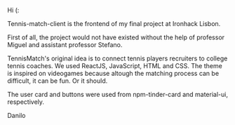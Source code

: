 Hi (:

Tennis-match-client is the frontend of my final project at Ironhack Lisbon. 

First of all, the project would not have existed without the help of professor Miguel and assistant professor Stefano. 

TennisMatch's original idea is to connect tennis players recruiters to college tennis coaches. We used ReactJS, JavaScript, HTML and CSS. The theme is inspired on videogames because altough the matching process can be difficult, it can be fun. Or it should. 

The user card and buttons were used from npm-tinder-card and material-ui, respectively.

Danilo


